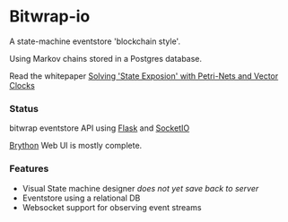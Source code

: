 # Bitwrap-io

A state-machine eventstore 'blockchain style'.

Using Markov chains stored in a Postgres database.

Read the whitepaper [Solving 'State Exposion' with Petri-Nets and Vector Clocks](https://github.com/bitwrap/bitwrap-io/blob/master/whitepaper.md)

### Status

bitwrap eventstore API using [Flask](http://flask.pocoo.org/) and [SocketIO](https://socket.io/)

[Brython](https://www.brython.info/static_doc/en/intro.html) Web UI is mostly complete.


### Features

* Visual State machine designer *does not yet save back to server*
* Eventstore using a relational DB
* Websocket support for observing event streams
